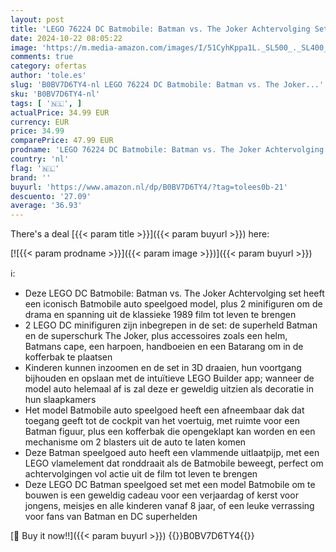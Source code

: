 ```yaml
---
layout: post
title: 'LEGO 76224 DC Batmobile: Batman vs. The Joker Achtervolging Set  Iconisch 1989 Batmobile Auto Speelgoed en 2 Minifiguren  Dark Knight s Voertuig Model met Batarang  Superheld Cadeau-idee voor Kinderen'
date: 2024-10-22 08:05:22
image: 'https://m.media-amazon.com/images/I/51CyhKppa1L._SL500_._SL400_.jpg'
comments: true
category: ofertas
author: 'tole.es'
slug: 'B0BV7D6TY4-nl LEGO 76224 DC Batmobile: Batman vs. The Joker...'
sku: 'B0BV7D6TY4-nl'
tags: [ '🇳🇱', ]
actualPrice: 34.99 EUR
currency: EUR
price: 34.99
comparePrice: 47.99 EUR
prodname: 'LEGO 76224 DC Batmobile: Batman vs. The Joker Achtervolging Set  Iconisch 1989 Batmobile Auto Speelgoed en 2 Minifiguren  Dark Knight s Voertuig Model met Batarang  Superheld Cadeau-idee voor Kinderen'
country: 'nl'
flag: '🇳🇱'
brand: ''
buyurl: 'https://www.amazon.nl/dp/B0BV7D6TY4/?tag=tolees0b-21'
descuento: '27.09'
average: '36.93'
---
```


There's a deal [{{< param title >}}]({{< param buyurl >}})  here:

[![{{< param prodname >}}]({{< param image >}})]({{< param buyurl >}})

ℹ️:

- Deze LEGO DC Batmobile: Batman vs. The Joker Achtervolging set heeft een iconisch Batmobile auto speelgoed model, plus 2 minifiguren om de drama en spanning uit de klassieke 1989 film tot leven te brengen
- 2 LEGO DC minifiguren zijn inbegrepen in de set: de superheld Batman en de superschurk The Joker, plus accessoires zoals een helm, Batmans cape, een harpoen, handboeien en een Batarang om in de kofferbak te plaatsen
- Kinderen kunnen inzoomen en de set in 3D draaien, hun voortgang bijhouden en opslaan met de intuïtieve LEGO Builder app; wanneer de model auto helemaal af is zal deze er geweldig uitzien als decoratie in hun slaapkamers
- Het model Batmobile auto speelgoed heeft een afneembaar dak dat toegang geeft tot de cockpit van het voertuig, met ruimte voor een Batman figuur, plus een kofferbak die opengeklapt kan worden en een mechanisme om 2 blasters uit de auto te laten komen
- Deze Batman speelgoed auto heeft een vlammende uitlaatpijp, met een LEGO vlamelement dat ronddraait als de Batmobile beweegt, perfect om achtervolgingen vol actie uit de film tot leven te brengen
- Deze LEGO DC Batman speelgoed set met een model Batmobile om te bouwen is een geweldig cadeau voor een verjaardag of kerst voor jongens, meisjes en alle kinderen vanaf 8 jaar, of een leuke verrassing voor fans van Batman en DC superhelden

[🛒 Buy it now!!]({{< param buyurl >}})
{{<world>}}B0BV7D6TY4{{</world>}}
